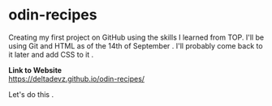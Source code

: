 # odin-recipes

Creating my first project on GitHub using the skills I learned from TOP.
I'll be using Git and HTML as of the 14th of September .
I'll probably come back to it later and add CSS to it .

<b>Link to Website </b>
<br>
https://deltadevz.github.io/odin-recipes/

Let's do this . 
